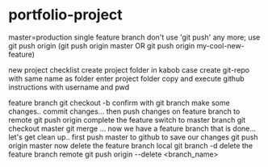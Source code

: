 # portfolio-project
master=production
single feature branch
don't use 'git push' any more; use git push origin <branch-name> (git push origin master OR git push origin my-cool-new-feature)

new project checklist
create project folder in kabob case
create git-repo with same name as folder
enter project folder
copy and execute github instructions with username and pwd

feature branch
git checkout -b <feature-name>
confirm with git branch
make some changes..
commit changes... then push changes on feature branch to remote
git push origin <feature-name>
complete the feature
switch to master branch
git checkout master
git merge <feature-name>
... now we have a feature branch that is done... let's get clean up..
first push master to github to save our changes
git push origin master
now delete the feature branch local
git branch -d <feature-name>
delete the feature branch remote
git push origin --delete <branch_name>


